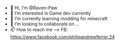 - 👋 Hi, I’m @Raven-Paw
- 👀 I’m interested in Game dev currently
- 🌱 I’m currently learning modding for minecraft
- 💞️ I’m looking to collaborate on ...
- 📫 How to reach me -->
      FB: https://www.facebook.com/philipandrewferrer.24

<!---
Raven-Paw/Raven-Paw is a ✨ special ✨ repository because its `README.md` (this file) appears on your GitHub profile.
You can click the Preview link to take a look at your changes.
--->
